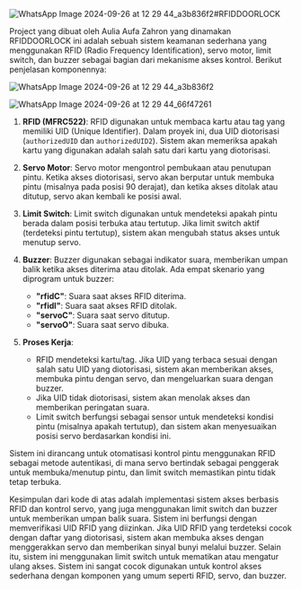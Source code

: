 ![WhatsApp Image 2024-09-26 at 12 29 44_a3b836f2](https://github.com/user-attachments/assets/f902e801-2ae8-4103-89ed-878aec695371)#RFIDDOORLOCK

Project yang dibuat oleh Aulia Aufa Zahron yang dinamakan RFIDDOORLOCK ini adalah sebuah sistem keamanan sederhana yang menggunakan RFID (Radio Frequency Identification), servo motor, limit switch, dan buzzer sebagai bagian dari mekanisme akses kontrol. Berikut penjelasan komponennya:

![WhatsApp Image 2024-09-26 at 12 29 44_a3b836f2](https://github.com/user-attachments/assets/1faee348-efff-4f8b-bf15-7a0b27e89f58)

![WhatsApp Image 2024-09-26 at 12 29 44_66f47261](https://github.com/user-attachments/assets/f9d1a046-d0e5-4200-8b10-ce55080c8fc0)



1. **RFID (MFRC522)**: RFID digunakan untuk membaca kartu atau tag yang memiliki UID (Unique Identifier). Dalam proyek ini, dua UID diotorisasi (`authorizedUID` dan `authorizedUID2`). Sistem akan memeriksa apakah kartu yang digunakan adalah salah satu dari kartu yang diotorisasi.

2. **Servo Motor**: Servo motor mengontrol pembukaan atau penutupan pintu. Ketika akses diotorisasi, servo akan berputar untuk membuka pintu (misalnya pada posisi 90 derajat), dan ketika akses ditolak atau ditutup, servo akan kembali ke posisi awal.

3. **Limit Switch**: Limit switch digunakan untuk mendeteksi apakah pintu berada dalam posisi terbuka atau tertutup. Jika limit switch aktif (terdeteksi pintu tertutup), sistem akan mengubah status akses untuk menutup servo.

4. **Buzzer**: Buzzer digunakan sebagai indikator suara, memberikan umpan balik ketika akses diterima atau ditolak. Ada empat skenario yang diprogram untuk buzzer:
   - **"rfidC"**: Suara saat akses RFID diterima.
   - **"rfidI"**: Suara saat akses RFID ditolak.
   - **"servoC"**: Suara saat servo ditutup.
   - **"servoO"**: Suara saat servo dibuka.

5. **Proses Kerja**:
   - RFID mendeteksi kartu/tag. Jika UID yang terbaca sesuai dengan salah satu UID yang diotorisasi, sistem akan memberikan akses, membuka pintu dengan servo, dan mengeluarkan suara dengan buzzer.
   - Jika UID tidak diotorisasi, sistem akan menolak akses dan memberikan peringatan suara.
   - Limit switch berfungsi sebagai sensor untuk mendeteksi kondisi pintu (misalnya apakah tertutup), dan sistem akan menyesuaikan posisi servo berdasarkan kondisi ini.

Sistem ini dirancang untuk otomatisasi kontrol pintu menggunakan RFID sebagai metode autentikasi, di mana servo bertindak sebagai penggerak untuk membuka/menutup pintu, dan limit switch memastikan pintu tidak tetap terbuka.


Kesimpulan dari kode di atas adalah implementasi sistem akses berbasis RFID dan kontrol servo, yang juga menggunakan limit switch dan buzzer untuk memberikan umpan balik suara. Sistem ini berfungsi dengan memverifikasi UID RFID yang diizinkan. Jika UID RFID yang terdeteksi cocok dengan daftar yang diotorisasi, sistem akan membuka akses dengan menggerakkan servo dan memberikan sinyal bunyi melalui buzzer. Selain itu, sistem ini menggunakan limit switch untuk mematikan atau mengatur ulang akses. Sistem ini sangat cocok digunakan untuk kontrol akses sederhana dengan komponen yang umum seperti RFID, servo, dan buzzer.
